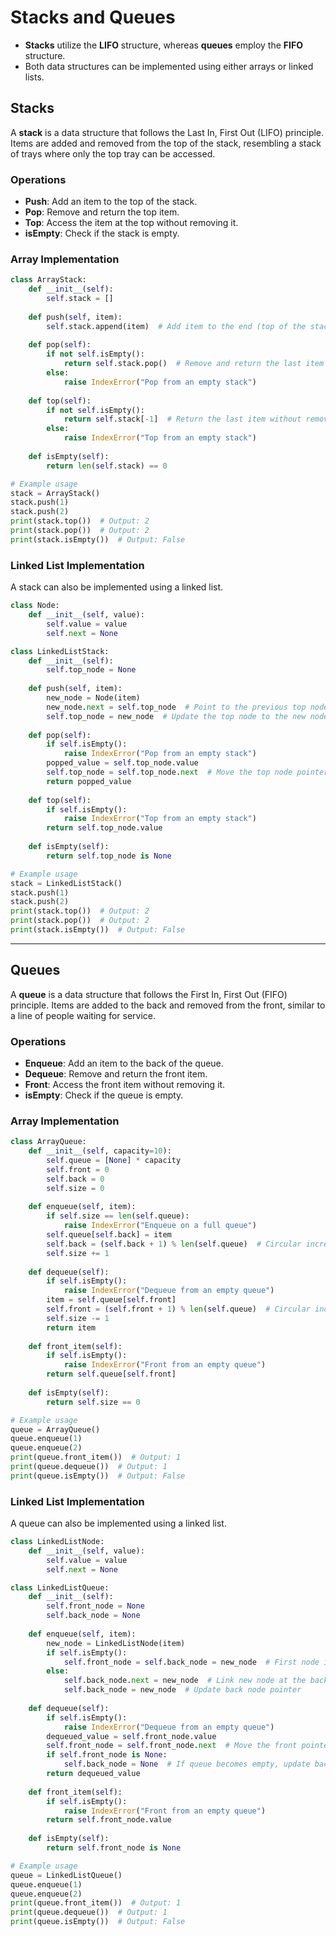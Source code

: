 # Stacks and Queues

- **Stacks** utilize the **LIFO** structure, whereas **queues** employ the **FIFO** structure.
- Both data structures can be implemented using either arrays or linked lists.

## Stacks

A **stack** is a data structure that follows the Last In, First Out (LIFO) principle. Items are added and removed from the top of the stack, resembling a stack of trays where only the top tray can be accessed.

### Operations
- **Push**: Add an item to the top of the stack.
- **Pop**: Remove and return the top item.
- **Top**: Access the item at the top without removing it.
- **isEmpty**: Check if the stack is empty.

### Array Implementation
```python
class ArrayStack:
    def __init__(self):
        self.stack = []
    
    def push(self, item):
        self.stack.append(item)  # Add item to the end (top of the stack)
    
    def pop(self):
        if not self.isEmpty():
            return self.stack.pop()  # Remove and return the last item (top of the stack)
        else:
            raise IndexError("Pop from an empty stack")
    
    def top(self):
        if not self.isEmpty():
            return self.stack[-1]  # Return the last item without removing it
        else:
            raise IndexError("Top from an empty stack")
    
    def isEmpty(self):
        return len(self.stack) == 0

# Example usage
stack = ArrayStack()
stack.push(1)
stack.push(2)
print(stack.top())  # Output: 2
print(stack.pop())  # Output: 2
print(stack.isEmpty())  # Output: False
```

### Linked List Implementation
A stack can also be implemented using a linked list.

```python
class Node:
    def __init__(self, value):
        self.value = value
        self.next = None

class LinkedListStack:
    def __init__(self):
        self.top_node = None
    
    def push(self, item):
        new_node = Node(item)
        new_node.next = self.top_node  # Point to the previous top node
        self.top_node = new_node  # Update the top node to the new node
    
    def pop(self):
        if self.isEmpty():
            raise IndexError("Pop from an empty stack")
        popped_value = self.top_node.value
        self.top_node = self.top_node.next  # Move the top node pointer to the next node
        return popped_value
    
    def top(self):
        if self.isEmpty():
            raise IndexError("Top from an empty stack")
        return self.top_node.value
    
    def isEmpty(self):
        return self.top_node is None

# Example usage
stack = LinkedListStack()
stack.push(1)
stack.push(2)
print(stack.top())  # Output: 2
print(stack.pop())  # Output: 2
print(stack.isEmpty())  # Output: False
```

---

## Queues

A **queue** is a data structure that follows the First In, First Out (FIFO) principle. Items are added to the back and removed from the front, similar to a line of people waiting for service.

### Operations
- **Enqueue**: Add an item to the back of the queue.
- **Dequeue**: Remove and return the front item.
- **Front**: Access the front item without removing it.
- **isEmpty**: Check if the queue is empty.

### Array Implementation
```python
class ArrayQueue:
    def __init__(self, capacity=10):
        self.queue = [None] * capacity
        self.front = 0
        self.back = 0
        self.size = 0
    
    def enqueue(self, item):
        if self.size == len(self.queue):
            raise IndexError("Enqueue on a full queue")
        self.queue[self.back] = item
        self.back = (self.back + 1) % len(self.queue)  # Circular increment
        self.size += 1
    
    def dequeue(self):
        if self.isEmpty():
            raise IndexError("Dequeue from an empty queue")
        item = self.queue[self.front]
        self.front = (self.front + 1) % len(self.queue)  # Circular increment
        self.size -= 1
        return item
    
    def front_item(self):
        if self.isEmpty():
            raise IndexError("Front from an empty queue")
        return self.queue[self.front]
    
    def isEmpty(self):
        return self.size == 0

# Example usage
queue = ArrayQueue()
queue.enqueue(1)
queue.enqueue(2)
print(queue.front_item())  # Output: 1
print(queue.dequeue())  # Output: 1
print(queue.isEmpty())  # Output: False
```

### Linked List Implementation
A queue can also be implemented using a linked list.

```python
class LinkedListNode:
    def __init__(self, value):
        self.value = value
        self.next = None

class LinkedListQueue:
    def __init__(self):
        self.front_node = None
        self.back_node = None
    
    def enqueue(self, item):
        new_node = LinkedListNode(item)
        if self.isEmpty():
            self.front_node = self.back_node = new_node  # First node in the queue
        else:
            self.back_node.next = new_node  # Link new node at the back
            self.back_node = new_node  # Update back node pointer
    
    def dequeue(self):
        if self.isEmpty():
            raise IndexError("Dequeue from an empty queue")
        dequeued_value = self.front_node.value
        self.front_node = self.front_node.next  # Move the front pointer to the next node
        if self.front_node is None:
            self.back_node = None  # If queue becomes empty, update back pointer
        return dequeued_value
    
    def front_item(self):
        if self.isEmpty():
            raise IndexError("Front from an empty queue")
        return self.front_node.value
    
    def isEmpty(self):
        return self.front_node is None

# Example usage
queue = LinkedListQueue()
queue.enqueue(1)
queue.enqueue(2)
print(queue.front_item())  # Output: 1
print(queue.dequeue())  # Output: 1
print(queue.isEmpty())  # Output: False
```
